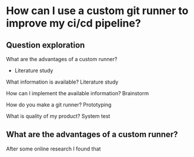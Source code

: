 # How can I use a custom git runner to improve my ci/cd pipeline?

## Question exploration

What are the advantages of a custom runner?
- Literature study

What information is available?
Literature study

How can I implement the available information?
Brainstorm

How do you make a git runner?
Prototyping

What is quality of my product?
System test

## What are the advantages of a custom runner?

After some online research I found that
